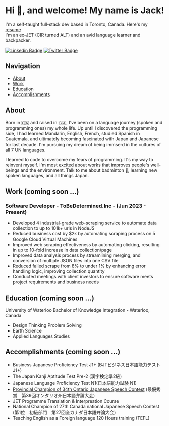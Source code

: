 <h1 align="center">Hi 👋, and welcome! My name is Jack!</h1>

I'm a self-taught full-stack dev based in Toronto, Canada. Here's my [resume](https://www.linkedin.com/in/jackli0707/overlay/1635530818650/single-media-viewer/?profileId=ACoAACM7NV8BVHKoxqMZcQX1Z-gIPc8aqap2Te8) </br> 
I'm an ex-JET (CIR turned ALT) and an avid language learner and backpacker. </br>


[![Linkedin Badge](https://img.shields.io/badge/LinkedIn-blue?style=flat&logo=linkedin&labelColor=blue&link=https://www.linkedin.com/in/jackli0707/)](https://www.linkedin.com/in/jackli0707/)
[![Twitter Badge](https://img.shields.io/badge/-Twitter-1ca0f1?style=flat&labelColor=1ca0f1&logo=twitter&logoColor=white&link=https://https://twitter.com/li_jack0707)](https://twitter.com/li_jack0707) 

## Navigation
- [About](#about)
- [Work](#work)
- [Education](#education)
- [Accomplishments](#accomplishments)


## About
Born in 🇨🇳 and raised in 🇨🇦, I've been on a language journey (spoken and programming ones) my whole life. Up until I discovered the programming side, I had learned  Mandarin, English, French, studied Spanish in Guatemala, and ultimately becoming fascinated with Japan and Japanese for last decade. I'm pursuing my dream of being immserd in the cultures of all 7 UN languages.

I learned to code to overcome my fears of programming. It's my way to reinvent myself.
I'm most excited about works that improves people's well-beings and the environment.
Talk to me about badminton 🏸, learning new spoken languages, and all things Japan. </br>


## Work (coming soon ...)

### Software Developer - ToBeDetermined.Inc - (Jun 2023 - Present) 
-   Developed 4 industrial-grade web-scraping service to automate data collection to up to 101k+ urls in NodeJS
-   Reduced business cost by $2k by automating scraping process on 5 Google Cloud Virtual Machines
-   Improved web scraping effectiveness by automating clicking, resulting in up to 10-fold increase in data collection/page
-   Improved data analysis process by streamlining merging, and conversion of multiple JSON files into one CSV file
-   Reduced failed scrape from 8% to under 1% by enhancing error handling logic, improving collection quantity
-   Conducted meetings with client investors to ensure software meets project requirements and business needs


## Education (coming soon ...)
University of Waterloo
Bachelor of Knowledge Integration - Waterloo, Canada
- Design Thinking Problem Solving 
- Earth Science
- Applied Languages Studies



## Accomplishments (coming soon ...)
- Business Japanese Proficiency Test J1+ (BJTビジネス日本語能力テスト J1+)
- The Japan Kanji Aptitude Test Pre-2 (漢字検定準2級)
- Japanese Language Proficiency Test N1(日本語能力試験 N1)
- [Provincial Champion of 34th Ontario Japanese Speech Contest](https://www.youtube.com/watch?v=tGrz8yKtzIw&list=PLHWuZ9otK00L59a0i8ZrWc8PzMDNEd47G) (最優秀賞　第39回オンタリオ州日本語弁論大会)
- JET Programme Translation & Interpreation Course
- National Champion of 27th Canada national Japanese Speech Contest (第1位　初級部門　第27回全カナダ日本語弁論大会)
- Teaching English as a Foreign language 120 Hours training (TEFL) 

